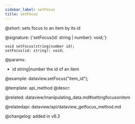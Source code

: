 ```yaml
---
sidebar_label: setFocus
title: setFocus
---          
```


@short: sets focus to an item by its id

@signature: {'setFocus(id: string | number): void;'}

```todoapi
void setFocus(string|number id);
setFocus(id: string): void;
```

@params:
- id	string|number      the id of an item

@example:
dataview.setFocus("item_id");


@template: api_method
@descr:

@related: dataview/manipulating_data.md#settingfocusonitem

@relatedapi: dataview/api/dataview_getfocus_method.md

@changelog:
added in v6.3

